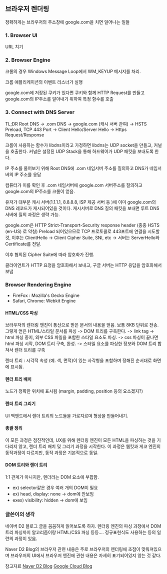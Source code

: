 ## 브라우저 렌더링

정확하게는 브라우저의 주소창에 google.com을 치면 일어나는 일들

### 1. Browser UI

URL 치기

### 2. Browser Engine

크롬의 경우 Windows Message Loop에서 WM_KEYUP 메시지를 처리.

크롬 애플리케이션의 이벤트 리스너가 실행

google.com에 저장된 쿠키가 있다면 쿠키와 함께 HTTP Request를 만들고 google.com의 IP주소를 알아내기 위하여 특정 함수를 호출

### 3. Connect with DNS Server 

TL;DR
Root DNS -> .com DNS -> google.com (캐시 서버 관여)
-> HSTS Preload, TCP 443 Port -> Client Hello/Server Hello -> Https Request/Response

크롬이 사용하는 함수가 libdns이라고 가정하면 libdns는 UDP socket을 만들고, 커널을 호출한다. 커널은 설정된 UDP Stack을 통해 하드웨어가 UDP 패킷을 보내도록 한다.

IP 주소를 물어보기 위해 Root DNS에 .com 네임서버 주소를 질의하고 DNS가 네임서버의 IP 주소를 응답

컴퓨터가 이를 확인 후 .com 네임서버에 google.com 서버주소를 질의하고 google.com의 IP주소를 크롬이 얻음.

유저가 대부분 캐시 서버(1.1.1.1, 8.8.8.8, ISP 제공 서버 등 )에 이미 google.com의 DNS 레코드가 캐시되어있을 것이다. 캐시서버로 DNS 질의 패킷을 보내면 루트 DNS 서버에 질의 과정은 생략 가능.


google.com은 HTTP Strict-Transport-Security response header (종종 HSTS (en-US) 로 약칭) Preload 되어있으므로 TCP 프로토콜로 443포트에 연결을 시도할 것,
이후는 ClientHello -> Client Cipher Suite, SNI, etc -> 서버는 ServerHello와 Certificate를 전달. 

이후 협의된 Cipher Suite에 따라 암호화가 진행.

클라이언트가 HTTP 요청을 암호화해서 보내고, 구글 서버는 HTTP 응답을 암호화해서 보냄


### Browser Rendering Engine
  * FireFox : Mozilla's  Gecko Engine 
  * Safari, Chrome: Webkit Engine



#### HTML/CSS 파싱

브라우저의 렌더링 엔진이 통신으로 받은 문서의 내용을 얻음. 보통 8KB 단위로 전송. 그렇게 얻은 HTML/스타일 문서를 파싱
-> DOM 트리를 구축한다.
-> link tag -> html 파싱 중지, 외부 CSS 파일을 포함한 스타일 요소도 파싱.
-> css 파싱이 끝나면 html 파싱 시작, DOM 트리 구축, 완성.
-> 스타일 요소를 파싱한 정보와 DOM 트리 합쳐서 렌더 트리를 구축

렌더 트리 : 시각적 속성 (예. 색, 면적)이 있는 사각형을 포함하며 정해진 순서대로 화면에 표시됨.

#### 렌더 트리 배치
노드가 정확한 위치에 표시됨 (margin, padding, position 등의 요소겠지?)


#### 렌더 트리 그리기
UI 백엔드에서 렌더 트리의 노드들을 가로지르며 형상을 만들어내기.

#### 총괄 정리

이 모든 과정은 점진적인데, UX를 위해 렌더링 엔진이 모든 HTML을 파싱하는 것을 기다리지 않고, 렌더 트리 배치 및 그리기 과정을 시작한다. 이 과정은 웹킷과 게코 엔진의 동작과정이 다르지만, 동작 과정은 기본적으로 동일.

#### DOM 트리와 렌더 트리
1:1 관계가 아니지만, 렌더러는 DOM 요소에 부합함.
* ex) selector같은 경우 여러 개의 DOM이 필요
* ex) head, display: none -> dom에 안보임
* exex) visibility: hidden -> dom에 보임

### 글쓴이의 생각

네이버 D2 블로그 글을 꼼꼼하게 읽어보도록 하자.
렌더링 엔진의 파싱 과정에서 DOM 트리 파싱까지 알고리즘이랑 HTML/CSS 파싱 등등.... 정규표현식도 사용하는 등의 일련의 과정이 있음. 

Naver D2 Blog의 브라우저 관련 내용은 주로 브라우저의 렌더링에 초점이 맞춰져있으며 브라우저의 UI에서 브라우저 엔진에 관한 내용은 자세히 표기되어있지 않는 것 같다. 

참고자료
[Naver D2 Blog](https://d2.naver.com/helloworld/59361)
[Google Cloud Blog](https://cloud.google.com/blog/topics/inside-google-cloud/google-cloud-support-engineer-solves-a-tough-dns-case)
